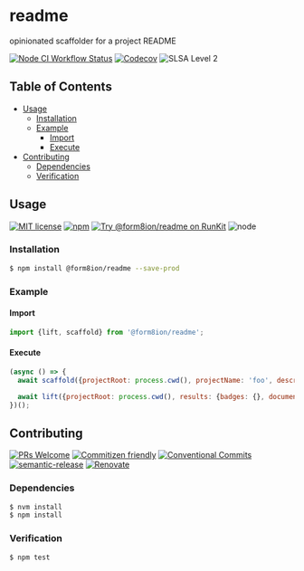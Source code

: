 # readme

opinionated scaffolder for a project README

<!--status-badges start -->

[![Node CI Workflow Status][github-actions-ci-badge]][github-actions-ci-link]
[![Codecov][coverage-badge]][coverage-link]
![SLSA Level 2][slsa-badge]

<!--status-badges end -->

## Table of Contents

* [Usage](#usage)
  * [Installation](#installation)
  * [Example](#example)
    * [Import](#import)
    * [Execute](#execute)
* [Contributing](#contributing)
  * [Dependencies](#dependencies)
  * [Verification](#verification)

## Usage

<!--consumer-badges start -->

[![MIT license][license-badge]][license-link]
[![npm][npm-badge]][npm-link]
[![Try @form8ion/readme on RunKit][runkit-badge]][runkit-link]
![node][node-badge]

<!--consumer-badges end -->

### Installation

```sh
$ npm install @form8ion/readme --save-prod
```

### Example

#### Import

```javascript
import {lift, scaffold} from '@form8ion/readme';
```

#### Execute

```javascript
(async () => {
  await scaffold({projectRoot: process.cwd(), projectName: 'foo', description: 'Short description of the project'});

  await lift({projectRoot: process.cwd(), results: {badges: {}, documentation: {}}});
})();
```

## Contributing

<!--contribution-badges start -->

[![PRs Welcome][PRs-badge]][PRs-link]
[![Commitizen friendly][commitizen-badge]][commitizen-link]
[![Conventional Commits][commit-convention-badge]][commit-convention-link]
[![semantic-release][semantic-release-badge]][semantic-release-link]
[![Renovate][renovate-badge]][renovate-link]

<!--contribution-badges end -->

### Dependencies

```sh
$ nvm install
$ npm install
```

### Verification

```sh
$ npm test
```

[PRs-link]: http://makeapullrequest.com

[PRs-badge]: https://img.shields.io/badge/PRs-welcome-brightgreen.svg

[commitizen-link]: http://commitizen.github.io/cz-cli/

[commitizen-badge]: https://img.shields.io/badge/commitizen-friendly-brightgreen.svg

[commit-convention-link]: https://conventionalcommits.org

[commit-convention-badge]: https://img.shields.io/badge/Conventional%20Commits-1.0.0-yellow.svg

[semantic-release-link]: https://github.com/semantic-release/semantic-release

[semantic-release-badge]: https://img.shields.io/badge/semantic--release-angular-e10079?logo=semantic-release

[renovate-link]: https://renovatebot.com

[renovate-badge]: https://img.shields.io/badge/renovate-enabled-brightgreen.svg?logo=renovatebot

[github-actions-ci-link]: https://github.com/form8ion/readme/actions?query=workflow%3A%22Node.js+CI%22+branch%3Amaster

[github-actions-ci-badge]: https://img.shields.io/github/actions/workflow/status/form8ion/readme/node-ci.yml.svg?branch=master&logo=github

[license-link]: LICENSE

[license-badge]: https://img.shields.io/github/license/form8ion/readme.svg

[npm-link]: https://www.npmjs.com/package/@form8ion/readme

[npm-badge]: https://img.shields.io/npm/v/@form8ion/readme?logo=npm

[runkit-link]: https://npm.runkit.com/@form8ion/readme

[runkit-badge]: https://badge.runkitcdn.com/@form8ion/readme.svg

[node-badge]: https://img.shields.io/node/v/@form8ion/readme?logo=node.js

[coverage-link]: https://codecov.io/github/form8ion/readme

[coverage-badge]: https://img.shields.io/codecov/c/github/form8ion/readme?logo=codecov

[slsa-badge]: https://slsa.dev/images/gh-badge-level2.svg
